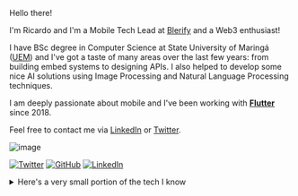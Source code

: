 Hello there!

I'm Ricardo and I'm a Mobile Tech Lead at [Blerify] and a Web3 enthusiast!

I have BSc degree in Computer Science at State University of Maringá ([UEM]) and I've got a taste of many areas over the last few years: from building embed systems to designing APIs. I also helped to develop some nice AI solutions using Image Processing and Natural Language Processing techniques.

I am deeply passionate about mobile and I've been working with **[Flutter]** since 2018.

Feel free to contact me via [LinkedIn] or [Twitter].

<!-- Also, you can take a look at my portfolio at https://rhbrunetto.dev -->

![image](https://github-readme-stats-git-masterrstaa-rickstaa.vercel.app/api?username=rhbrunetto&theme=github_dark)

[![Twitter](https://img.shields.io/twitter/follow/rhbrunetto?label=Twitter&style=social)](https://twitter.com/rhbrunetto)
[![GitHub](https://img.shields.io/github/followers/rhbrunetto?label=GitHub&style=social)](https://github.com/rhbrunetto/)
[![LinkedIn](https://img.shields.io/static/v1?logo=linkedin&message=LinkedIn&color=0077B5&label=)](https://www.linkedin.com/in/rhbrunetto/)

<details><summary>Here's a very small portion of the tech I know</summary>

![image](https://img.shields.io/badge/C-00599C?style=for-the-badge&logo=c&logoColor=white)
![image](https://img.shields.io/badge/Dart-0175C2?style=for-the-badge&logo=dart&logoColor=white)
![image](https://img.shields.io/badge/Python-FFD43B?style=for-the-badge&logo=python&logoColor=blue)
![image](https://img.shields.io/badge/Rust-000000?style=for-the-badge&logo=rust&logoColor=white)
![image](https://img.shields.io/badge/JavaScript-323330?style=for-the-badge&logo=javascript&logoColor=F7DF1E)
![image](https://img.shields.io/badge/TypeScript-007ACC?style=for-the-badge&logo=typescript&logoColor=white)
![image](https://img.shields.io/badge/Kotlin-0095D5?&style=for-the-badge&logo=kotlin&logoColor=white)
![image](https://img.shields.io/badge/Java-ED8B00?style=for-the-badge&logo=java&logoColor=white)
![image](https://img.shields.io/badge/OpenCV-27338e?style=for-the-badge&logo=OpenCV&logoColor=white)

![image](https://img.shields.io/badge/Flutter-02569B?style=for-the-badge&logo=flutter&logoColor=white)
![image](https://img.shields.io/badge/React_Native-20232A?style=for-the-badge&logo=react&logoColor=61DAFB)
![image](https://img.shields.io/badge/Android-3DDC84?style=for-the-badge&logo=android&logoColor=white)
![image](https://img.shields.io/badge/React-20232A?style=for-the-badge&logo=react&logoColor=61DAFB)
![image](https://img.shields.io/badge/Node.js-339933?style=for-the-badge&logo=nodedotjs&logoColor=white)
![image](https://img.shields.io/badge/firebase-ffca28?style=for-the-badge&logo=firebase&logoColor=black)

![image](https://img.shields.io/badge/Docker-2CA5E0?style=for-the-badge&logo=docker&logoColor=white)
![image](https://img.shields.io/badge/Arduino-00979D?style=for-the-badge&logo=Arduino&logoColor=white)
![image](https://img.shields.io/badge/Raspberry%20Pi-A22846?style=for-the-badge&logo=Raspberry%20Pi&logoColor=white)
![image](https://img.shields.io/badge/Linux-FCC624?style=for-the-badge&logo=linux&logoColor=black)

![image](https://img.shields.io/badge/rabbitmq-%23FF6600.svg?&style=for-the-badge&logo=rabbitmq&logoColor=white)
![image](https://img.shields.io/badge/MongoDB-4EA94B?style=for-the-badge&logo=mongodb&logoColor=white)
![image](https://img.shields.io/badge/MySQL-005C84?style=for-the-badge&logo=mysql&logoColor=white)

</details>

[UEM]: http://www.uem.br
[Blerify]: https://blerify.com/
[Flutter]: https://flutter.dev
[LinkedIn]: https://www.linkedin.com/in/rhbrunetto/
[Twitter]: https://twitter.com/rhbrunetto
